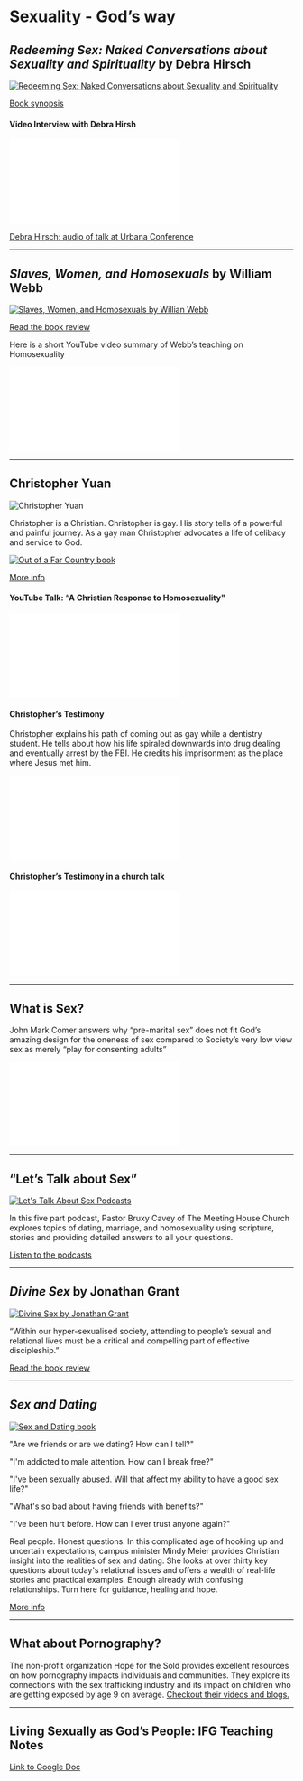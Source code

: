 # Sexuality - God’s way

## _Redeeming Sex: Naked Conversations about Sexuality and Spirituality_ by Debra Hirsch

[![Redeeming Sex: Naked Conversations about Sexuality and Spirituality](http://www.seedbed.com/wp-content/uploads/redeeming-sex.jpg)](http://www.seedbed.com/redeeming-sex-deb-hirsch/)

[Book synopsis](http://www.seedbed.com/redeeming-sex-deb-hirsch/)

#### Video Interview with Debra Hirsh
<div class="container">
<iframe src="//www.youtube.com/embed/Jb96CCg5e50" frameborder="0" allowfullscreen class="video"></iframe>
</div>

[Debra Hirsch: audio of talk at Urbana Conference]( https://urbana.org/seminar/redeeming-sex-missional-perspective-theology-sexuality-gender-identity)

---

## _Slaves, Women, and Homosexuals_ by William Webb

[![Slaves, Women, and Homosexuals by Willian Webb](https://www.ivpress.com/Media/Default/Products/1561.jpg)](https://bible.org/article/easy-x-y-z-review-william-webbs-slaves-women-and-homosexuals)

[Read the book review](https://bible.org/article/easy-x-y-z-review-william-webbs-slaves-women-and-homosexuals)

Here is a short YouTube video summary of Webb’s teaching on Homosexuality
<div class="container">
<iframe src="//www.youtube.com/embed/Uddcn_oC9jA?start=1914&end=2930" 
frameborder="0" allowfullscreen class="video"></iframe>
</div>

---

## Christopher Yuan

![Christopher Yuan](http://michaelincontext.com/wp-content/uploads/christopher-yuan-live-event-participant.jpg)

Christopher is a Christian. Christopher is gay.
His story tells of a powerful and painful journey. As a gay man Christopher advocates a life of celibacy and service to God.

[![Out of a Far Country book](https://images-na.ssl-images-amazon.com/images/I/51nxTNMDSKL.jpg)](https://www.amazon.ca/Out-Far-Country-Journey-Mothers/dp/0307729354)

[More info](https://www.amazon.ca/Out-Far-Country-Journey-Mothers/dp/0307729354)

#### YouTube Talk: “A Christian Response to Homosexuality"
<div class="container">
<iframe src="//www.youtube.com/embed/avqCaLR0nLQ" frameborder="0" allowfullscreen class="video"></iframe>
</div>

#### Christopher’s Testimony
Christopher explains his path of coming out as gay while a dentistry student. He tells about how his life spiraled downwards into drug dealing and eventually arrest by the FBI. He credits his imprisonment as the place where Jesus met him.
<div class="container">
<iframe src="//www.youtube.com/embed/cwmUNqrirO4" frameborder="0" allowfullscreen class="video"></iframe>
</div>

#### Christopher’s Testimony in a church talk
<div class="container">
<iframe src="//www.youtube.com/embed/Y_KspXItcsw?start=407" frameborder="0" allowfullscreen class="video"></iframe>
</div>

--- 

## What is Sex?
John Mark Comer answers why “pre-marital sex” does not fit God’s amazing design for the oneness of sex compared to Society’s very low view sex as merely “play for consenting adults”
<div class="container">
<iframe src="//www.youtube.com/embed/bF_5wbmrEsc" 
frameborder="0" allowfullscreen class="video"></iframe>
</div>

---

## “Let’s Talk about Sex”
[![Let's Talk About Sex Podcasts](http://www.themeetinghouse.com/photo/380x213/Lets_Talk_Sex.jpg)](http://www.themeetinghouse.com/pageid/1738/)

In this five part podcast, Pastor Bruxy Cavey of The Meeting House Church explores topics of dating, marriage, and homosexuality using scripture, stories and providing detailed answers to all your questions.

[Listen to the podcasts](http://www.themeetinghouse.com/pageid/1738/)

---

## _Divine Sex_ by Jonathan Grant
[![Divine Sex by Jonathan Grant](http://www.jubilee-centre.org/wp-content/uploads/2016/05/Divine-Sex-book-cover-e1462281236521.jpg)](http://www.jubilee-centre.org/book-review-divine-sex-by-jonathan-grant/)

“Within our hyper-sexualised society, attending to people’s sexual and relational lives must be a critical and compelling part of effective discipleship.”

[Read the book review](http://www.jubilee-centre.org/book-review-divine-sex-by-jonathan-grant/)

---

## _Sex and Dating_ 
[![Sex and Dating book](https://www.ivpress.com/Media/Default/Products/3605.jpg)](https://www.ivpress.com/sex-and-dating)

"Are we friends or are we dating? How can I tell?"

"I'm addicted to male attention. How can I break free?"

"I've been sexually abused. Will that affect my ability to have a good sex life?"

"What's so bad about having friends with benefits?"

"I've been hurt before. How can I ever trust anyone again?"

Real people. Honest questions. In this complicated age of hooking up and uncertain expectations, campus minister Mindy Meier provides Christian insight into the realities of sex and dating. She looks at over thirty key questions about today's relational issues and offers a wealth of real-life stories and practical examples. Enough already with confusing relationships. Turn here for guidance, healing and hope.

[More info](https://www.ivpress.com/sex-and-dating)

---

## What about Pornography?
The non-profit organization Hope for the Sold provides excellent resources on how pornography impacts individuals and communities. They explore its connections with the sex trafficking industry and its impact on children who are getting exposed by age 9 on average. [Checkout their videos and blogs.](http://hopeforthesold.com/lets-talk-about-pornography/)

---

## Living Sexually as God’s People: IFG Teaching Notes
[Link to Google Doc](https://docs.google.com/document/d/1nNGwNkrxkJmvSYAuVqtwBoAMuHpz3Ornagg6Pn2d2SY/edit?usp=sharing)

